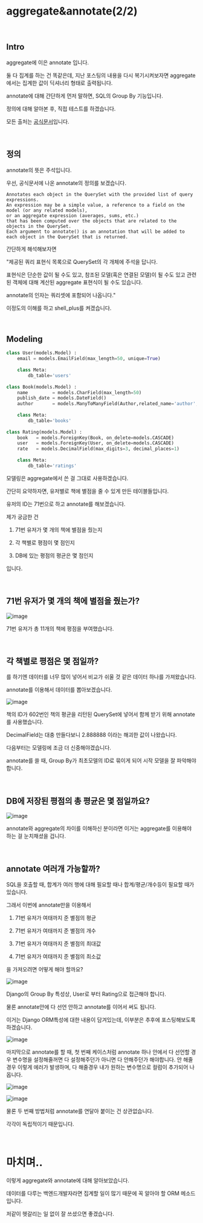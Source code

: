 # aggregate&annotate(2/2)

<br>

## Intro


aggregate에 이은 annotate 입니다.



둘 다 집계를 하는 건 똑같은데, 지난 포스팅의 내용을 다시 복기시켜보자면 aggregate에서는 집계한 값이 딕셔너리 형태로 출력됩니다.



annotate에 대해 간단하게 먼저 말하면, SQL의 Group By 기능입니다.



정의에 대해 알아본 후, 직접 테스트를 하겠습니다.



모든 출처는 [공식문서](https://docs.djangoproject.com/en/4.0/ref/models/querysets/#annotate)입니다.

<br>

## 정의


annotate의 뜻은 주석입니다.



우선, 공식문서에 나온 annotate의 정의를 보겠습니다.


```shell
Annotates each object in the QuerySet with the provided list of query expressions.
An expression may be a simple value, a reference to a field on the model (or any related models), 
or an aggregate expression (averages, sums, etc.)
that has been computed over the objects that are related to the objects in the QuerySet.
Each argument to annotate() is an annotation that will be added to each object in the QuerySet that is returned.
```



간단하게 해석해보자면



"제공된 쿼리 표현식 목록으로 QuerySet의 각 개체에 주석을 답니다.

표현식은 단순한 값이 될 수도 있고, 참조된 모델(혹은 연결된 모델)이 될 수도 있고 관련된 객체에 대해 계산된 aggregate 표현식이 될 수도 있습니다.

annotate의 인자는 쿼리셋에 포함되어 나옵니다."



이정도의 이해를 하고  shell_plus를 켜겠습니다.

<br>

## Modeling
```python
class User(models.Model) :
    email = models.EmailField(max_length=50, unique=True)
    
    class Meta:
        db_table='users'
   
class Book(models.Model) :
    name         = models.CharField(max_length=50)
    publish_date = models.DateField()
    author       = models.ManyToManyField(Author,related_name='author', through='querysets.BookAuthor')
    
    class Meta:
        db_table='books'
        
class Rating(models.Model) :
    book   = models.ForeignKey(Book, on_delete=models.CASCADE)
    user   = models.ForeignKey(User, on_delete=models.CASCADE)
    rate   = models.DecimalField(max_digits=3, decimal_places=1)
    
    class Meta:
        db_table='ratings'

```


모델링은 aggregate에서 쓴 걸 그대로 사용하겠습니다.



간단히 요약하자면, 유저별로 책에 별점을 줄 수 있게 만든 테이블들입니다.



유저의 ID는 71번으로 하고 annotate를 해보겠습니다.



제가 궁금한 건



1. 71번 유저가 몇 개의 책에 별점을 줬는지

2. 각 책별로 평점이 몇 점인지

3. DB에 있는 평점의 평균은 몇 점인지



입니다.

<br>

## 71번 유저가 몇 개의 책에 별점을 줬는가?

![image](https://user-images.githubusercontent.com/88086271/154683256-89411a5a-197c-4e42-821d-4d4710fa1cd1.png)


71번 유저가 총 11개의 책에 평점을 부여했습니다.

<br>



## 각 책별로 평점은 몇 점일까?


를 하기엔 데이터를 너무 많이 넣어서 비교가 쉬울 것 같은 데이터 하나를 가져왔습니다.



annotate를 이용해서 데이터를 뽑아보겠습니다.




![image](https://user-images.githubusercontent.com/88086271/154683305-d0a433e1-4554-4c61-b19f-d2d3d1d6f58a.png)




책의 ID가 602번인 책의 평균을 리턴된 QuerySet에 넣어서 함께 받기 위해 annotate를 사용했습니다.

DecimalField는 대충 만들다보니 2.888888 이라는 해괴한 값이 나왔습니다.

다음부터는 모델링에 조금 더 신중해야겠습니다.



annotate를 쓸 때, Group By가 최초모델의 ID로 묶이게 되어 시작 모델을 잘 파악해야 합니다.



<br>

## DB에 저장된 평점의 총 평균은 몇 점일까요?


![image](https://user-images.githubusercontent.com/88086271/154683340-5af816c6-ed5c-422a-a0b8-9778a5db183a.png)



annotate와 aggregate의 차이를 이해하신 분이라면 이거는 aggregate를 이용해야 하는 걸 눈치채셨을 겁니다.



<br>

## annotate 여러개 가능할까?


SQL을 호출할 때, 합계가 여러 행에 대해 필요할 때나 합계/평균/개수등이 필요할 때가 있습니다.



그래서 이번에 annotate만을 이용해서



1. 71번 유저가 여태까지 준 별점의 평균

2. 71번 유저가 여태까지 준 별점의 개수

3. 71번 유저가 여태까지 준 별점의 최대값

4. 71번 유저가 여태까지 준 별점의 최소값



을 가져오려면 어떻게 해야 할까요?


![image](https://user-images.githubusercontent.com/88086271/154683406-c8bf6a82-f529-437c-aa1f-701335f20608.png)



Django의 Group By 특성상, User로 부터 Rating으로 접근해야 합니다.



물론 annotate안에 다 선언 안하고 annotate를 이어서 써도 됩니다.



이거는 Django ORM특성에 대한 내용이 담겨있는데, 이부분은 추후에 포스팅해보도록 하겠습니다.



![image](https://user-images.githubusercontent.com/88086271/154683442-fc7ccd5f-10d6-4e8f-add5-1bfc30bedf55.png)



마지막으로 annotate를 할 때, 첫 번째 케이스처럼 annotate 하나 안에서 다 선언할 경우 변수명을 설정해줄꺼면 다 설정해주던가 아니면 다 안해주던가 해야합니다. 안 해줄 경우 이렇게 에러가 발생하며, 다 해줄경우 내가 원하는 변수명으로 컬럼이 추가되어 나옵니다.


![image](https://user-images.githubusercontent.com/88086271/154683471-6534a41e-5aa2-4cc2-8ca6-f75a4c96f47e.png)


![image](https://user-images.githubusercontent.com/88086271/154683483-16e32467-0c82-4f68-9b91-9ece31535b53.png)




물론 두 번째 방법처럼 annotate를 연달아 붙이는 건 상관없습니다.

각각이 독립적이기 때문입니다.

<br>

# 마치며..


이렇게 aggregate와 annotate에 대해 알아보았습니다.



데이터를 다루는 백엔드개발자라면 집계할 일이 많기 때문에 꼭 알아야 할 ORM 메소드입니다.



저같이 헷갈리는 일 없이 잘 쓰셨으면 좋겠습니다.

